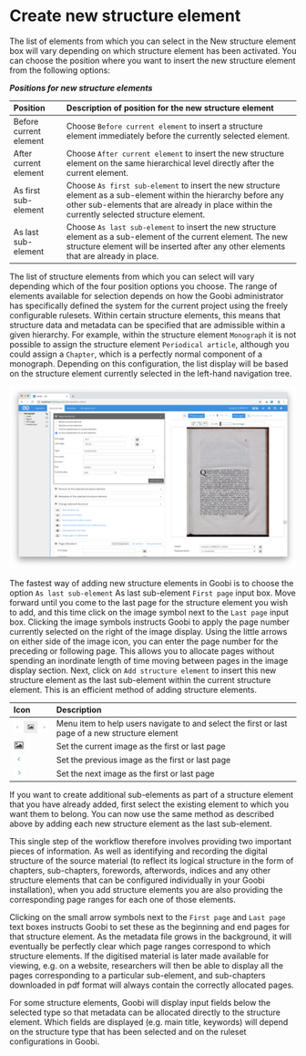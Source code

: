 # Create new structure element

The list of elements from which you can select in the New structure element box will vary depending on which structure element has been activated. You can choose the position where you want to insert the new structure element from the following options:

_**Positions for new structure elements**_

| **Position** | **Description of position for the new structure element** |
| :--- | :--- |
| Before current element | Choose `Before current element` to insert a structure element immediately before the currently selected element. |
| After current element | Choose `After current element` to insert the new structure element on the same hierarchical level directly after the current element. |
| As first sub-element | Choose `As first sub-element` to insert the new structure element as a sub-element within the hierarchy before any other sub-elements that are already in place within the currently selected structure element. |
| As last sub-element | Choose `As last sub-element` to insert the new structure element as a sub-element of the current element. The new structure element will be inserted after any other elements that are already in place. |

The list of structure elements from which you can select will vary depending which of the four position options you choose. The range of elements available for selection depends on how the Goobi administrator has specifically defined the system for the current project using the freely configurable rulesets. Within certain structure elements, this means that structure data and metadata can be specified that are admissible within a given hierarchy. For example, within the structure element `Monograph` it is not possible to assign the structure element `Periodical article`, although you could assign a `Chapter`, which is a perfectly normal component of a monograph. Depending on this configuration, the list display will be based on the structure element currently selected in the left-hand navigation tree.

![Adding a new structure element including page allocation and main title](30-48e.png)

The fastest way of adding new structure elements in Goobi is to choose the option `As last sub-element` As last sub-element `First page` input box. Move forward until you come to the last page for the structure element you wish to add, and this time click on the image symbol next to the `Last page` input box. Clicking the image symbols instructs Goobi to apply the page number currently selected on the right of the image display. Using the little arrows on either side of the image icon, you can enter the page number for the preceding or following page. This allows you to allocate pages without spending an inordinate length of time moving between pages in the image display section. Next, click on `Add structure element` to insert this new structure element as the last sub-element within the current structure element. This is an efficient method of adding structure elements.

| Icon | Description |
| :--- | :--- |
| ![mets\_20d.png](mets_20d.png) | Menu item to help users navigate to and select the first or last page of a new structure element |
| ![mets\_20a.png](mets_20a.png) | Set the current image as the first or last page |
| ![mets\_20b.png](mets_20b.png) | Set the previous image as the first or last page |
| ![mets\_20c.png](mets_20c.png) | Set the next image as the first or last page |

If you want to create additional sub-elements as part of a structure element that you have already added, first select the existing element to which you want them to belong. You can now use the same method as described above by adding each new structure element as the last sub-element.

This single step of the workflow therefore involves providing two important pieces of information. As well as identifying and recording the digital structure of the source material \(to reflect its logical structure in the form of chapters, sub-chapters, forewords, afterwords, indices and any other structure elements that can be configured individually in your Goobi installation\), when you add structure elements you are also providing the corresponding page ranges for each one of those elements.

Clicking on the small arrow symbols next to the `First page` and `Last page` text boxes instructs Goobi to set these as the beginning and end pages for that structure element. As the metadata file grows in the background, it will eventually be perfectly clear which page ranges correspond to which structure elements. If the digitised material is later made available for viewing, e.g. on a website, researchers will then be able to display all the pages corresponding to a particular sub-element, and sub-chapters downloaded in pdf format will always contain the correctly allocated pages.

For some structure elements, Goobi will display input fields below the selected type so that metadata can be allocated directly to the structure element. Which fields are displayed \(e.g. main title, keywords\) will depend on the structure type that has been selected and on the ruleset configurations in Goobi.